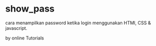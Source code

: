 # show_pass
cara menampilkan password ketika login
menggunakan HTMl, CSS & javascript.

by online Tutorials
